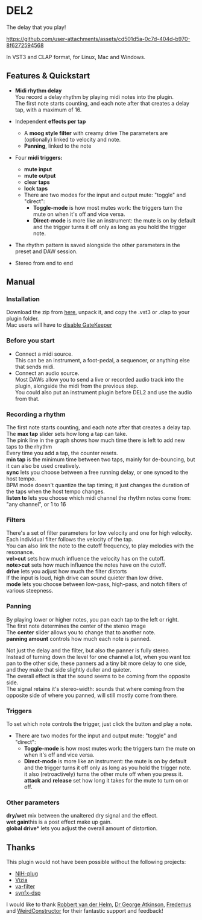 # DEL2

The delay that you play!

https://github.com/user-attachments/assets/cd501d5a-0c7d-404d-b970-8f6272594568

In VST3 and CLAP format, for Linux, Mac and Windows.


## Features & Quickstart

- **Midi rhythm delay**  
You record a delay rhythm by playing midi notes into the plugin.  
The first note starts counting, and each note after that creates a delay tap, with a maximum of 16. 

- Independent **effects per tap** 
  - A **moog style filter** with creamy drive
  The parameters are (optionally) linked to velocity and note.
  - **Panning**, linked to the note
- Four **midi triggers:**
  - **mute input**
  - **mute output**
  - **clear taps**
  - **lock taps**
  - There are two modes for the input and output mute: "toggle" and "direct":
    - **Toggle-mode** is how most mutes work: the triggers turn the mute on when it's off and vice versa.
    - **Direct-mode** is more like an instrument: the mute is on by default and the trigger turns it off only as long as you hold the trigger note.
- The rhythm pattern is saved alongside the other parameters in the preset and DAW session.
- Stereo from end to end

## Manual

### Installation
Download the zip from [here](https://github.com/magnetophon/DEL2/releases/tag/V0.3.0), unpack it, and copy the .vst3 or .clap to your plugin folder.  
Mac users will have to [disable GateKeeper](https://disable-gatekeeper.github.io/)

### Before you start
- Connect a midi source.  
This can be an instrument, a foot-pedal, a sequencer, or anything else that sends midi.
- Connect an audio source.  
Most DAWs allow you to send a live or recorded audio track into the plugin, alongside the midi from the previous step.  
You could also put an instrument plugin before DEL2 and use the audio from that.

### Recording a rhythm
The first note starts counting, and each note after that creates a delay tap.  
The **max tap** slider sets how long a tap can take.  
The pink line in the graph shows how much time there is left to add new taps to the rhythm  
Every time you add a tap, the counter resets.  
**min tap** is the minimum time between two taps, mainly for de-bouncing, but it can also be used creatively.  
**sync** lets you choose between a free running delay, or one synced to the host tempo.  
BPM mode doesn't quantize the tap timing; it just changes the duration of the taps when the host tempo changes.  
**listen to** lets you choose which midi channel the rhythm notes come from: "any channel", or 1 to 16

### Filters
There's a set of filter parameters for low velocity and one for high velocity.  
Each individual filter follows the velocity of the tap.  
You can also link the note to the cutoff frequency, to play melodies with the resonance.  
**vel>cut** sets how much influence the velocity has on the cutoff.  
**note>cut** sets how much influence the notes have on the cutoff.  
**drive** lets you adjust how much the filter distorts  
If the input is loud, high drive can sound quieter than low drive.  
**mode** lets you choose between low-pass, high-pass, and notch filters of various steepness.

### Panning
By playing lower or higher notes, you pan each tap to the left or right.  
The first note determines the center of the stereo image   
The **center** slider allows you to change that to another note.  
**panning amount** controls how much each note is panned.  

Not just the delay and the filter, but also the panner is fully stereo.  
Instead of turning down the level for one channel a lot, when you want tox pan to the other side, these panners ad a tiny bit more delay to one side, and they make that side slightly duller and quieter.  
The overall effect is that the sound seems to be coming from the opposite side.  
The signal retains it's stereo-width:  sounds that where coming from the opposite side of where you panned, will still mostly come from there.

### Triggers
To set which note controls the trigger, just click the button and play a note.  
  - There are two modes for the input and output mute: "toggle" and "direct":  
    - **Toggle-mode** is how most mutes work: the triggers turn the mute on when it's off and vice versa.  
    - **Direct-mode** is more like an instrument: the mute is on by default and the trigger turns it off only as long as you hold the trigger note.  
it also (retroactively) turns the other mute off when you press it.  
  **attack** and **release** set how long it takes for the mute to turn on or off.  
  
### Other parameters
**dry/wet** mix between the unaltered dry signal and the effect.  
**wet gain**this is a post effect make up gain.  
**global drive*** lets you adjust the overall amount of distortion.  


## Thanks

This plugin would not have been possible without the following projects:
- [NIH-plug](https://github.com/robbert-vdh/nih-plug)
- [Vizia](https://github.com/vizia/vizia)
- [va-filter](https://github.com/Fredemus/va-filter)
- [synfx-dsp](https://github.com/WeirdConstructor/synfx-dsp)

I would like to thank [Robbert van der Helm](https://github.com/robbert-vdh), [Dr George Atkinson](https://github.com/geom3trik), [Fredemus](https://github.com/Fredemus) and [WeirdConstructor](https://github.com/WeirdConstructor) for their fantastic support and feedback!   
